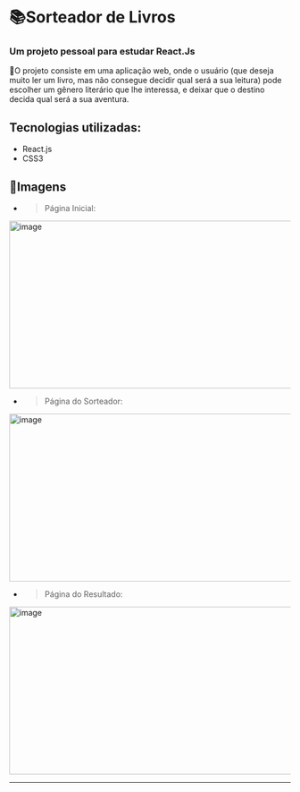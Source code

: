 # 📚Sorteador de Livros
### Um projeto pessoal para estudar React.Js 

🌼O projeto consiste em uma aplicação web, onde o usuário (que deseja muito ler um livro, mas não consegue decidir qual será a sua leitura) pode escolher um gênero literário que lhe interessa, e deixar 
que o destino decida qual será a sua aventura.

## Tecnologias utilizadas:
- React.js
- CSS3

## 📸Imagens
- >Página Inicial:
<img width="700" height="300" alt="image" src="https://github.com/user-attachments/assets/f65fbd85-b6d6-4ba7-8a6f-405571a4f8e5" />

- >Página do Sorteador:
<img width="700" height="300" alt="image" src="https://github.com/user-attachments/assets/8cb1d0fc-f0dd-43fb-bf7d-9d4589717d90" />

- >Página do Resultado:
<img width="700" height="300" alt="image" src="https://github.com/user-attachments/assets/d017073b-d7c8-4195-9e19-61c816f48555" />


  ______________________________________________________________________________________________________________________________________________________




